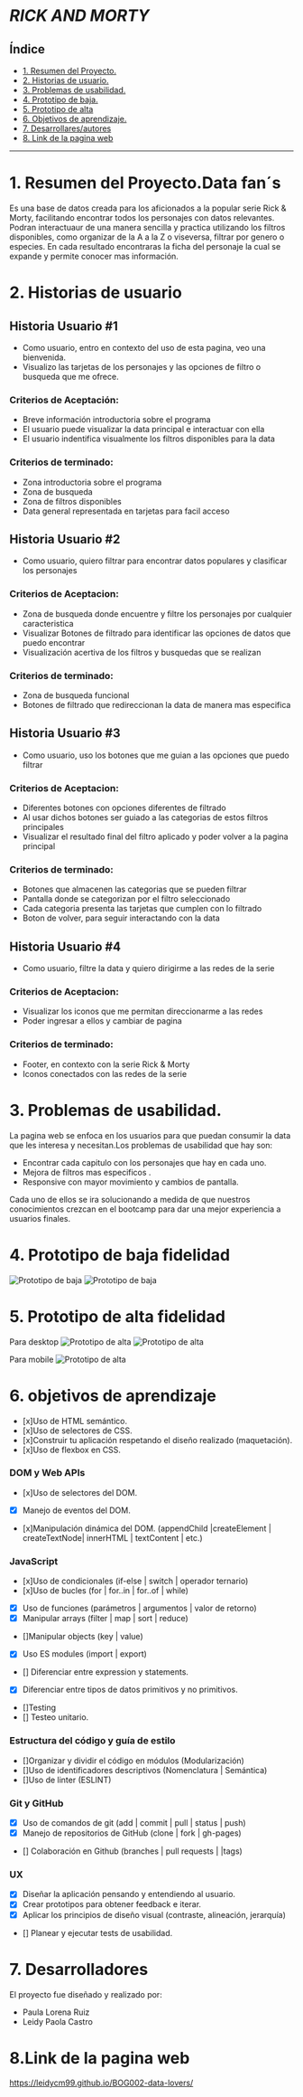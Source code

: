 

# ***RICK AND MORTY***


## Índice

* [1. Resumen del Proyecto.](#1-resumen-del-proyecto)
* [2. Historias de usuario.](#2-Historias-de-usuario)
* [3. Problemas de usabilidad.](#3-Problemas-de-usabilidad)
* [4. Prototipo de baja.](#4-prototipo-baja)
* [5. Prototipo de alta](#5-prototipo-alta)
* [6. Objetivos de aprendizaje.](#6-objetivos-de-aprendizaje)
* [7. Desarrollares/autores](#7-Desarrollares/autores)
* [8. Link de la pagina web](#8-pagina-web)
***

# 1. Resumen del Proyecto.Data fan´s


Es una base de datos creada para los aficionados a la
popular serie Rick & Morty, facilitando encontrar todos los personajes con datos relevantes.
Podran interactuaur de una manera sencilla y practica utilizando los filtros disponibles, como organizar 
de la A a la Z o viseversa, filtrar por genero o especies.
En cada resultado encontraras la ficha del personaje la cual se expande y  permite conocer mas información.

# 2. Historias de usuario



## Historia Usuario #1

* Como usuario, entro en contexto del uso de esta pagina, veo una bienvenida.
* Visualizo las tarjetas de los personajes y las opciones de filtro o busqueda que me ofrece.
### Criterios de Aceptación:
* Breve información introductoria sobre el programa
* El usuario puede visualizar la data principal e interactuar con ella
* El usuario indentifica visualmente los filtros disponibles para la data
### Criterios de terminado:
* Zona introductoria sobre el programa
* Zona de busqueda 
* Zona de filtros disponibles
* Data general representada en tarjetas para facil acceso



## Historia Usuario #2

* Como usuario, quiero filtrar para encontrar datos populares y clasificar los personajes
### Criterios de Aceptacion:
* Zona de busqueda donde encuentre y filtre los personajes por cualquier caracteristica 
* Visualizar Botones de filtrado para identificar las opciones de datos que puedo encontrar
* Visualización acertiva de los filtros y busquedas que se realizan
### Criterios de terminado:
* Zona de busqueda funcional
* Botones de filtrado que redireccionan la data de manera mas especifica



## Historia Usuario #3

* Como usuario, uso los botones que me guian a las opciones que puedo filtrar 
### Criterios de Aceptacion:
* Diferentes botones con opciones diferentes de filtrado
* Al usar dichos botones ser guiado a las categorias de estos filtros principales
* Visualizar el resultado final del filtro aplicado y poder volver a la pagina principal
###  Criterios de terminado:
* Botones que almacenen las categorias que se pueden filtrar
* Pantalla donde se categorizan por el filtro seleccionado
* Cada categoria presenta las tarjetas que cumplen con lo filtrado
* Boton de volver, para seguir interactando con la data



## Historia Usuario #4

* Como usuario, filtre la data y quiero dirigirme a las redes de la serie
### Criterios de Aceptacion:
* Visualizar los iconos que me permitan direccionarme a las redes
* Poder ingresar a ellos y  cambiar de pagina
### Criterios de terminado:
* Footer, en contexto con la serie Rick & Morty 
* Iconos conectados con las redes de la serie



# 3. Problemas de usabilidad.

La pagina web se enfoca en los usuarios para que puedan consumir la data que les interesa y necesitan.Los problemas de usabilidad que hay son:

* Encontrar cada capitulo con los personajes que hay en cada uno.
* Mejora de filtros mas especificos .
* Responsive con mayor movimiento y cambios de pantalla.

Cada uno de ellos se ira solucionando a medida de que nuestros conocimientos crezcan en el bootcamp para dar una mejor experiencia a usuarios finales.


# 4. Prototipo de baja fidelidad

![Prototipo de baja](https://raw.githubusercontent.com/LeidyCM99/BOG002-data-lovers/main/src/Img/BajaF.jpeg)
![Prototipo de baja](https://raw.githubusercontent.com/LeidyCM99/BOG002-data-lovers/main/src/Img/bajaF2.jpeg)

# 5. Prototipo de alta fidelidad

 Para desktop
![Prototipo de alta](https://raw.githubusercontent.com/LeidyCM99/BOG002-data-lovers/main/src/Img/Figma.PNG)
![Prototipo de alta](https://raw.githubusercontent.com/LeidyCM99/BOG002-data-lovers/main/src/Img/figma2.PNG)

Para mobile
![Prototipo de alta](https://raw.githubusercontent.com/LeidyCM99/BOG002-data-lovers/main/src/Img/AltaMobile.PNG)

# 6. objetivos de aprendizaje
  * [x]Uso de HTML semántico.
  * [x]Uso de selectores de CSS.
  * [x]Construir tu aplicación respetando el diseño realizado (maquetación).
  * [x]Uso de flexbox en CSS.
### DOM y Web APIs
  * [x]Uso de selectores del DOM.
  * [x] Manejo de eventos del DOM.
  * [x]Manipulación dinámica del DOM. (appendChild |createElement | createTextNode| innerHTML | textContent | etc.)
### JavaScript

  * [x]Uso de condicionales (if-else | switch | operador ternario)
  * [x]Uso de bucles (for | for..in | for..of | while)
  * [x] Uso de funciones (parámetros | argumentos | valor de retorno)
  * [x] Manipular arrays (filter | map | sort | reduce)
  * []Manipular objects (key | value)
  * [x] Uso ES modules (import | export)
  * [] Diferenciar entre expression y statements.
  * [x] Diferenciar entre tipos de datos primitivos y no primitivos.
  * []Testing
  * [] Testeo unitario.
### Estructura del código y guía de estilo

   * []Organizar y dividir el código en módulos (Modularización)
   * []Uso de identificadores descriptivos (Nomenclatura | Semántica)
   * []Uso de linter (ESLINT)
### Git y GitHub

  * [x] Uso de comandos de git (add | commit | pull | status | push)
  * [x] Manejo de repositorios de GitHub (clone | fork | gh-pages)
  * [] Colaboración en Github (branches | pull requests | |tags)
### UX

  * [x] Diseñar la aplicación pensando y entendiendo al usuario.
  * [x] Crear prototipos para obtener feedback e iterar.
  * [x] Aplicar los principios de diseño visual (contraste, alineación, jerarquía)
  * [] Planear y ejecutar tests de usabilidad.

# 7. Desarrolladores 

 El proyecto fue diseñado y realizado por:
  * Paula Lorena Ruiz
  * Leidy Paola Castro 

# 8.Link de la pagina web 

https://leidycm99.github.io/BOG002-data-lovers/